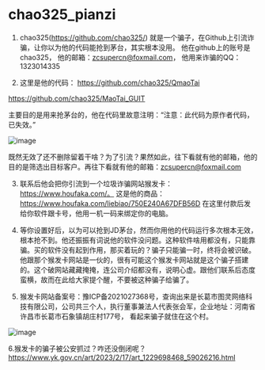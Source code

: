 # chao325_pianzi

1. chao325(https://github.com/chao325/) 就是一个骗子，在Github上引流诈骗，让你以为他的代码能抢到茅台，其实根本没用。
    他在github上的账号是chao325，
    他的邮箱：zcsupercn@foxmail.com，
    他用来诈骗的QQ：1323014335

5. 这里是他的代码：
https://github.com/chao325/QmaoTai

https://github.com/chao325/MaoTai_GUIT

主要目的是用来抢茅台的，他在代码里故意注明：“注意：此代码为原作者代码，已失效。”

![image](https://github.com/thodison/chao325_pianzi/assets/6095282/8d2850e0-bfe7-49f6-a5d9-3efefd404240)


既然无效了还不删除留着干啥？为了引流？果然如此，往下看就有他的邮箱，他的目的是筛选出目标客户。再往下看就有他的邮箱：zcsupercn@foxmail.com

3. 联系后他会把你引流到一个垃圾诈骗网站猴发卡：https://www.houfaka.com/。
   这是他的商品：https://www.houfaka.com/liebiao/750E240A67DFB56D
   在这里付款后发给你软件跟卡号，他用一机一码来绑定你的电脑。

5. 等你设置好后，以为可以抢到JD茅台，然而你用他的代码运行多次根本无效，根本抢不到。他还振振有词说他的软件没问题。这种软件啥用都没有，只能靠骗。买的软件没有起到作用，那买着玩的？骗子只能骗一时，终将会被识破。他跟那个猴发卡网站是一伙的，很有可能这个猴发卡网站就是这个骗子搭建的。这个破网站藏藏掩掩，连公司介绍都没有，说明心虚。跟他们联系后态度蛮横，故而在此给大家提个醒，不要被这种骗子给骗了。

6. 猴发卡网站备案号：豫ICP备2021027368号，查询出来是长葛市图灵网络科技有限公司，公司共三个人，执行董事兼法人代表张会军，企业地址：河南省许昌市长葛市石象镇胡庄村177号，
看起来骗子就住在这个村。

![image](https://github.com/thodison/chao325_pianzi/assets/6095282/8decf928-89a4-4f2a-9c3b-f7f3acd2ae50)


6.猴发卡的骗子被公安抓过？咋还没倒闭呢？
https://www.yk.gov.cn/art/2023/2/17/art_1229698468_59026216.html



